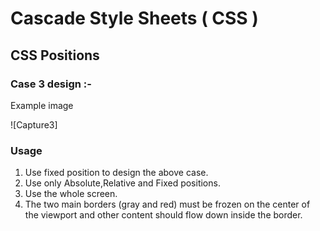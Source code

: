 # Cascade Style Sheets ( CSS )
## CSS Positions
### Case 3 design :-
Example image 

<!-- USAGE EXAMPLES -->

![Capture3]
### Usage
01. Use fixed position to design the above case. 
02. Use only Absolute,Relative and Fixed positions.
03. Use the whole screen. 
04. The two main borders (gray and red) must be frozen on the center of the viewport and other content should flow down inside the border.


